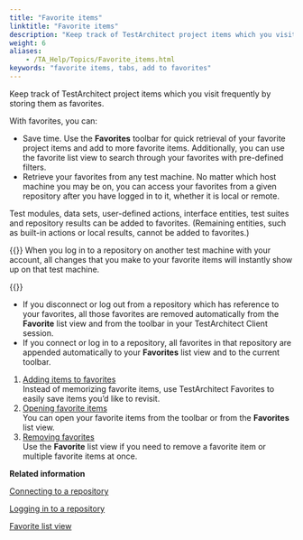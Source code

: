```yaml
--- 
title: "Favorite items"
linktitle: "Favorite items"
description: "Keep track of TestArchitect project items which you visit frequently by storing them as favorites."
weight: 6
aliases: 
    - /TA_Help/Topics/Favorite_items.html
keywords: "favorite items, tabs, add to favorites"
---
```


Keep track of TestArchitect project items which you visit frequently by storing them as favorites.

With favorites, you can:

-   Save time. Use the **Favorites** toolbar for quick retrieval of your favorite project items and add to more favorite items. Additionally, you can use the favorite list view to search through your favorites with pre-defined filters.
-   Retrieve your favorites from any test machine. No matter which host machine you may be on, you can access your favorites from a given repository after you have logged in to it, whether it is local or remote.

Test modules, data sets, user-defined actions, interface entities, test suites and repository results can be added to favorites. \(Remaining entities, such as built-in actions or local results, cannot be added to favorites.\)

{{<note>}} When you log in to a repository on another test machine with your account, all changes that you make to your favorite items will instantly show up on that test machine.

{{<note>}}

-   If you disconnect or log out from a repository which has reference to your favorites, all those favorites are removed automatically from the **Favorite** list view and from the toolbar in your TestArchitect Client session.
-   If you connect or log in to a repository, all favorites in that repository are appended automatically to your **Favorites** list view and to the current toolbar.

1.  [Adding items to favorites](/user-guide/getting-started/working-with-testarchitect-client/advanced-features-of-testarchitect-client/favorite-items/adding-items-to-favorites)  
Instead of memorizing favorite items, use TestArchitect Favorites to easily save items you’d like to revisit.
2.  [Opening favorite items](/user-guide/getting-started/working-with-testarchitect-client/advanced-features-of-testarchitect-client/favorite-items/opening-favorite-items)  
You can open your favorite items from the toolbar or from the **Favorites** list view.
3.  [Removing favorites](/user-guide/getting-started/working-with-testarchitect-client/advanced-features-of-testarchitect-client/favorite-items/removing-favorites)  
Use the **Favorite** list view if you need to remove a favorite item or multiple favorite items at once.




**Related information**  


[Connecting to a repository](/user-guide/getting-started/working-with-repositories/connecting-to-a-repository)

[Logging in to a repository](/user-guide/getting-started/working-with-repositories/logging-in-to-a-repository)

[Favorite list view](/user-guide/projects-and-project-items/project-items/list-view/favorite-list-view/)

